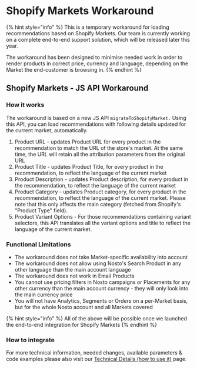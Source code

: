 # Shopify Markets Workaround

{% hint style="info" %}
This is a temporary workaround for loading recommendations based on Shopify Markets. Our team is currently working on a complete end-to-end support solution, which will be released later this year.

The workaround has been designed to minimise needed work in order to render products in correct price, currency and language, depending on the Market the end-customer is browsing in.
{% endhint %}

## Shopify Markets - JS API Workaround

### How it works

The workaround is based on a new JS API `migrateToShopifyMarket.` Using this API, you can load recommendations with following details updated for the current market, automatically.

1. Product URL - updates Product URL for every product in the recommendation to match the URL of the store's market. At the same time, the URL will retain all the attribution parameters from the original URL
2. Product Title - updates Product Title, for every product in the recommendation, to reflect the language of the current market
3. Product Description - updates Product description, for every product in the recommendation, to reflect the language of the current market
4. Product Category - updates Product category, for every product in the recommendation, to reflect the language of the current market. Please note that this only affects the main category (fetched from Shopify's "Product Type" field).
5. Product Variant Options - For those recommendations containing variant selectors, this API translates all the variant options and title to reflect the language of the current market.&#x20;

### Functional Limitations

* The workaround does not take Market-specific availability into account
* The workaround does not allow using Nosto's Search Product in any other language than the main account language
* The workaround does not work in Email Products
* You cannot use pricing filters in Nosto campaigns or Placements for any other currency than the main account currency - they will only look into the main currency price
* You will not have Analytics, Segments or Orders on a per-Market basis, but for the whole Nosto account and all Markets covered

{% hint style="info" %}
All of the above will be possible once we launched the end-to-end integration for Shopify Markets
{% endhint %}

### How to integrate

For more technical information, needed changes, available parameters & code examples please also visit our [Technical Details (how to use it)](technical-details-how-to-use-it.md) page.
